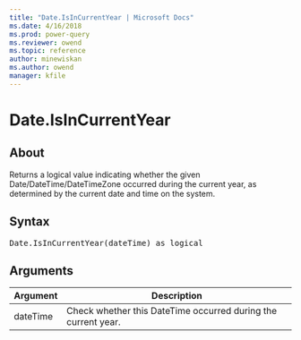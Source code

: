 ```yaml
---
title: "Date.IsInCurrentYear | Microsoft Docs"
ms.date: 4/16/2018
ms.prod: power-query
ms.reviewer: owend
ms.topic: reference
author: minewiskan
ms.author: owend
manager: kfile
---
```

# Date.IsInCurrentYear

  
## About  
Returns a logical value indicating whether the given Date/DateTime/DateTimeZone occurred during the current year, as determined by the current date and time on the system.  
  
## Syntax

<pre>
Date.IsInCurrentYear(dateTime) as logical  
</pre>
  
## <a name="__goback"></a>Arguments  
  
|Argument|Description|  
|------------|---------------|  
|dateTime|Check whether this DateTime occurred during the current year.|  
  

